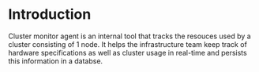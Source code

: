 # Introduction 

Cluster monitor agent is an internal tool that tracks the resouces used by a cluster consisting of 1 node.
It helps the infrastructure team keep track of hardware specifications as well as cluster usage in real-time 
and persists this information in a databse.
